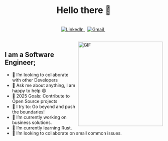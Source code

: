 
<h1 align="center"><b>Hello there 👋</b></h1>

<p align="center">
    <br>
    <a href="https://www.linkedin.com/in/karolis-krušinskas-11070496/">
        <img src="https://img.shields.io/badge/linkedin-%230077B5.svg?&style=for-the-badge&logo=linkedin&logoColor=white" alt="LinkedIn" />
    </a>&nbsp;
    <a href="mailto:karolis.krusinskas@gmail.com">
        <img src="https://img.shields.io/badge/gmail-%23D14836.svg?&style=for-the-badge&logo=gmail&logoColor=white" alt="Gmail"/>
    </a>&nbsp;
</p>

<br>

<img align="right" height="270px" alt="GIF" src="https://i.pinimg.com/originals/e4/26/70/e426702edf874b181aced1e2fa5c6cde.gif" />

## I am a Software Engineer;
- 👯 I’m looking to collaborate with other Developers
- 💬 Ask me about anything, I am happy to help :smile:
- 🥅 2025 Goals: Contribute to Open Source projects
- 🧗 I try to: Go beyond and push the boundaries!
- 🔭 I’m currently working on business solutions.
- 🌱 I’m currently learning Rust.
- 👯 I’m looking to collaborate on small common issues.

<br>
